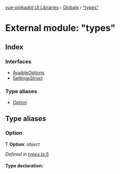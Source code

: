 [vue-polkadot UI Libraries](../README.md) › [Globals](../globals.md) › ["types"](_types_.md)

# External module: "types"

## Index

### Interfaces

* [AvaibleOptions](../interfaces/_types_.avaibleoptions.md)
* [SettingsStruct](../interfaces/_types_.settingsstruct.md)

### Type aliases

* [Option](_types_.md#option)

## Type aliases

###  Option

Ƭ **Option**: *object*

*Defined in [types.ts:5](https://github.com/vue-polkadot/vue-ui/blob/f2fb111/packages/vue-settings/src/types.ts#L5)*

#### Type declaration:
